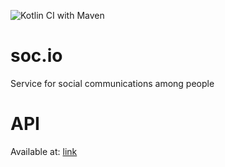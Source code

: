 ![Kotlin CI with Maven](https://github.com/742PM/soc.io/workflows/Kotlin%20CI%20with%20Maven/badge.svg)
# soc.io
Service for social communications among people

# API

Available at: [link](https://t.me/SocSocBot)
